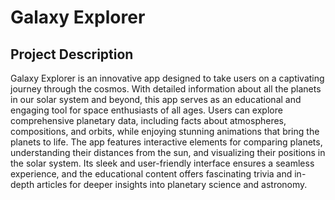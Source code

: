 # Galaxy Explorer

## Project Description

Galaxy Explorer is an innovative app designed to take users on a captivating journey through the cosmos. With detailed information about all the planets in our solar system and beyond, this app serves as an educational and engaging tool for space enthusiasts of all ages. Users can explore comprehensive planetary data, including facts about atmospheres, compositions, and orbits, while enjoying stunning animations that bring the planets to life. The app features interactive elements for comparing planets, understanding their distances from the sun, and visualizing their positions in the solar system. Its sleek and user-friendly interface ensures a seamless experience, and the educational content offers fascinating trivia and in-depth articles for deeper insights into planetary science and astronomy. 
